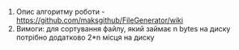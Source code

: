 1. Опис алгоритму роботи - https://github.com/maksgithub/FileGenerator/wiki
2. Вимоги: для сортування файлу, який займає n bytes на диску потрібно додатково 2*n місця на диску
